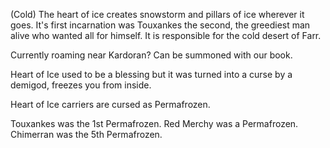(Cold) The heart of ice creates snowstorm and pillars of ice wherever it goes. It's first incarnation was Touxankes the second, the greediest man alive who wanted all for himself. It is responsible for the cold desert of Farr.

Currently roaming near Kardoran? Can be summoned with our book.

Heart of Ice used to be a blessing but it was turned into a curse by a demigod, freezes you from inside.

Heart of Ice carriers are cursed as Permafrozen.

Touxankes was the 1st Permafrozen.
Red Merchy was a Permafrozen.
Chimerran was the 5th Permafrozen.